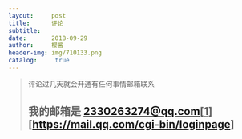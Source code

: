 ```yaml
---
layout:     post
title:      评论		
subtitle:   
date:       2018-09-29
author:     樱酱
header-img: img/710133.png
catalog: 	 true
---
```

>评论过几天就会开通有任何事情邮箱联系
>
>## 我的邮箱是 2330263274@qq.com[<u>1</u>][<https://mail.qq.com/cgi-bin/loginpage>]




